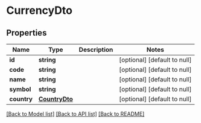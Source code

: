 # CurrencyDto

## Properties
Name | Type | Description | Notes
------------ | ------------- | ------------- | -------------
**id** | **string** |  | [optional] [default to null]
**code** | **string** |  | [optional] [default to null]
**name** | **string** |  | [optional] [default to null]
**symbol** | **string** |  | [optional] [default to null]
**country** | [**CountryDto**](CountryDto.md) |  | [optional] [default to null]

[[Back to Model list]](../README.md#documentation-for-models) [[Back to API list]](../README.md#documentation-for-api-endpoints) [[Back to README]](../README.md)


